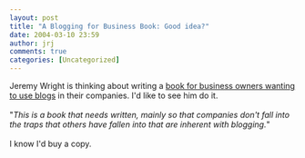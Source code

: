 ```yaml
---
layout: post
title: "A Blogging for Business Book: Good idea?"
date: 2004-03-10 23:59
author: jrj
comments: true
categories: [Uncategorized]
---
```

Jeremy Wright is thinking about writing a <a href="http://www.ensight.org/archives/2004/03/07/what_companies_need_a_blogging_book.html" target="_blank">book for business owners wanting to use blogs</a> in their companies. I'd like to see him do it.<br /><br />"*This is a book that needs written, mainly so that companies don't fall into the traps that others have fallen into that are inherent with blogging.*"<br /><br />I know I'd buy a copy.
